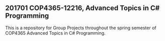 ## 201701 COP4365-12216, Advanced Topics in C# Programming

This is a repository for Group Projects throughout the spring semester of COP4365 Advanced Topics in C# Programming.